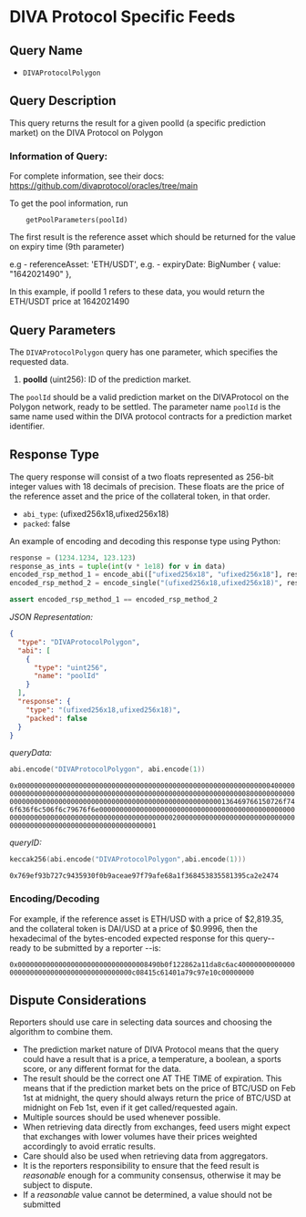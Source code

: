 # DIVA Protocol Specific Feeds

## Query Name

- `DIVAProtocolPolygon`

## Query Description

This query returns the result for a given poolId (a specific prediction market) on the DIVA Protocol on Polygon

### Information of Query:

For complete information, see their docs: https://github.com/divaprotocol/oracles/tree/main

To get the pool information, run

```
    getPoolParameters(poolId)
```

The first result is the reference asset which should be returned for the value on expiry time (9th parameter)

e.g - referenceAsset: 'ETH/USDT',
e.g. - expiryDate: BigNumber { value: "1642021490" },

In this example, if poolId 1 refers to these data, you would return the ETH/USDT price at 1642021490

## Query Parameters

The `DIVAProtocolPolygon` query has one parameter, which specifies the requested data.

1. **poolId** (uint256): ID of the prediction market.

The `poolId` should be a valid prediction market on the DIVAProtocol on the Polygon network, ready to be settled. The parameter name `poolId` is the same name used within the DIVA protocol contracts for a prediction market identifier.

## Response Type

The query response will consist of a two floats represented as 256-bit integer values with 18 decimals of precision. These floats are the price of the reference asset and the price of the collateral token, in that order.

- `abi_type`: (ufixed256x18,ufixed256x18)
- `packed`: false

An example of encoding and decoding this response type using Python:

```python
response = (1234.1234, 123.123)
response_as_ints = tuple(int(v * 1e18) for v in data)
encoded_rsp_method_1 = encode_abi(["ufixed256x18", "ufixed256x18"], response_as_ints)
encoded_rsp_method_2 = encode_single("(ufixed256x18,ufixed256x18)", response_as_ints)

assert encoded_rsp_method_1 == encoded_rsp_method_2
```

_JSON Representation:_

```json
{
  "type": "DIVAProtocolPolygon",
  "abi": [
    {
      "type": "uint256",
      "name": "poolId"
    }
  ],
  "response": {
    "type": "(ufixed256x18,ufixed256x18)",
    "packed": false
  }
}
```

_queryData:_

```s
abi.encode("DIVAProtocolPolygon", abi.encode(1))
```

`0x0000000000000000000000000000000000000000000000000000000000000040000000000000000000000000000000000000000000000000000000000000008000000000000000000000000000000000000000000000000000000000000000136469766150726f746f636f6c506f6c79676f6e0000000000000000000000000000000000000000000000000000000000000000000000000000000000000000200000000000000000000000000000000000000000000000000000000000000001`

_queryID:_

```s
keccak256(abi.encode("DIVAProtocolPolygon",abi.encode(1)))
```

`0x769ef93b727c9435930f0b9aceae97f79afe68a1f368453835581395ca2e2474`

### Encoding/Decoding

For example, if the reference asset is ETH/USD with a price of $2,819.35, and the collateral token is DAI/USD at a price of $0.9996, then the hexadecimal of the bytes-encoded expected response for this query-- ready to be submitted by a reporter --is:

`0x00000000000000000000000000000008490b0f122862a11da8c6ac40000000000000000000000000000000000000000000c08415c61401a79c97e10c00000000`

## Dispute Considerations

Reporters should use care in selecting data sources and choosing the algorithm to combine them.

- The prediction market nature of DIVA Protocol means that the query could have a result that is a price, a temperature, a boolean, a sports score, or any different format for the data.
- The result should be the correct one AT THE TIME of expiration. This means that if the prediction market bets on the price of BTC/USD on Feb 1st at midnight, the query should always return the price of BTC/USD at midnight on Feb 1st, even if it get called/requested again.
- Multiple sources should be used whenever possible.
- When retrieving data directly from exchanges, feed users might expect that exchanges with lower volumes have their prices weighted accordingly to avoid erratic results.
- Care should also be used when retrieving data from aggregators.
- It is the reporters responsibility to ensure that the feed result is _reasonable_ enough for a community consensus, otherwise it may be subject to dispute.
- If a _reasonable_ value cannot be determined, a value should not be submitted
